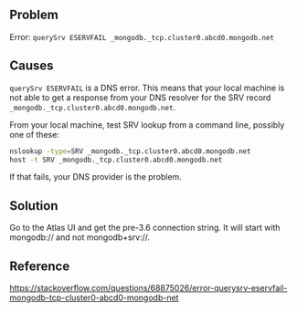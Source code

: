 ## Problem

Error: `querySrv ESERVFAIL _mongodb._tcp.cluster0.abcd0.mongodb.net`

## Causes

`querySrv ESERVFAIL` is a DNS error. This means that your local machine is not able to get a response from your DNS resolver for the SRV record `_mongodb._tcp.cluster0.abcd0.mongodb.net`.

From your local machine, test SRV lookup from a command line, possibly one of these:

```bash
nslookup -type=SRV _mongodb._tcp.cluster0.abcd0.mongodb.net
host -t SRV _mongodb._tcp.cluster0.abcd0.mongodb.net
```

If that fails, your DNS provider is the problem.

## Solution

Go to the Atlas UI and get the pre-3.6 connection string. It will start with mongodb:// and not mongodb+srv://.

## Reference

https://stackoverflow.com/questions/68875026/error-querysrv-eservfail-mongodb-tcp-cluster0-abcd0-mongodb-net
